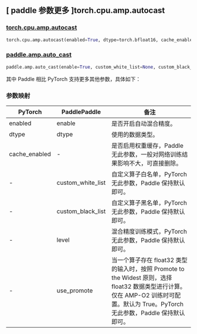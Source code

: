 ## [ paddle 参数更多 ]torch.cpu.amp.autocast

### [torch.cpu.amp.autocast](https://pytorch.org/docs/stable/amp.html?highlight=autocast#torch.cpu.amp.autocast)

```python
torch.cpu.amp.autocast(enabled=True, dtype=torch.bfloat16, cache_enabled=True)
```

### [paddle.amp.auto_cast](https://www.paddlepaddle.org.cn/documentation/docs/zh/develop/api/paddle/amp/auto_cast_cn.html)

```python
paddle.amp.auto_cast(enable=True, custom_white_list=None, custom_black_list=None, level='O1', dtype='float16', use_promote=True)
```

其中 Paddle 相比 PyTorch 支持更多其他参数，具体如下：

### 参数映射

| PyTorch       | PaddlePaddle      | 备注                                                                                                                                                                                  |
| ------------- | ----------------- | ------------------------------------------------------------------------------------------------------------------------------------------------------------------------------------- |
| enabled       | enable            | 是否开启自动混合精度。                                                                                                                                                                |
| dtype         | dtype             | 使用的数据类型。                                                                                                                                                                      |
| cache_enabled | -                 | 是否启用权重缓存，Paddle 无此参数，一般对网络训练结果影响不大，可直接删除。                                                                                                           |
| -             | custom_white_list | 自定义算子白名单，PyTorch 无此参数，Paddle 保持默认即可。                                                                                                                             |
| -             | custom_black_list | 自定义算子黑名单，PyTorch 无此参数，Paddle 保持默认即可。                                                                                                                             |
| -             | level             | 混合精度训练模式，PyTorch 无此参数，Paddle 保持默认即可。                                                                                                                             |
| -             | use_promote       | 当一个算子存在 float32 类型的输入时，按照 Promote to the Widest 原则，选择 float32 数据类型进行计算。仅在 AMP-O2 训练时可配置。默认为 True。PyTorch 无此参数，Paddle 保持默认即可。 |
